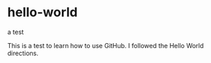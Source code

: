 # hello-world
a test

This is a test to learn how to use GitHub. I followed the Hello World directions.
